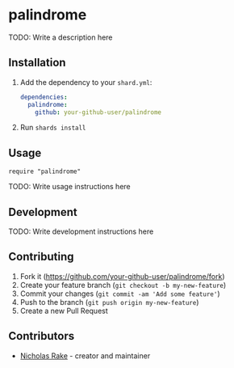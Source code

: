 # palindrome

TODO: Write a description here

## Installation

1. Add the dependency to your `shard.yml`:

   ```yaml
   dependencies:
     palindrome:
       github: your-github-user/palindrome
   ```

2. Run `shards install`

## Usage

```crystal
require "palindrome"
```

TODO: Write usage instructions here

## Development

TODO: Write development instructions here

## Contributing

1. Fork it (<https://github.com/your-github-user/palindrome/fork>)
2. Create your feature branch (`git checkout -b my-new-feature`)
3. Commit your changes (`git commit -am 'Add some feature'`)
4. Push to the branch (`git push origin my-new-feature`)
5. Create a new Pull Request

## Contributors

- [Nicholas Rake](https://github.com/your-github-user) - creator and maintainer
